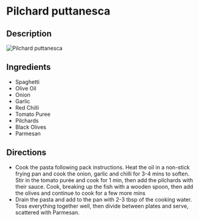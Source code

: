 # Pilchard puttanesca

## Description
![Pilchard puttanesca](https://www.themealdb.com/images/media/meals/vvtvtr1511180578.jpg "Pilchard puttanesca")

## Ingredients
- Spaghetti
- Olive Oil
- Onion
- Garlic
- Red Chilli
- Tomato Puree
- Pilchards
- Black Olives
- Parmesan

## Directions
- Cook the pasta following pack instructions. Heat the oil in a non-stick frying pan and cook the onion, garlic and chilli for 3-4 mins to soften. Stir in the tomato purée and cook for 1 min, then add the pilchards with their sauce. Cook, breaking up the fish with a wooden spoon, then add the olives and continue to cook for a few more mins
- Drain the pasta and add to the pan with 2-3 tbsp of the cooking water. Toss everything together well, then divide between plates and serve, scattered with Parmesan.
